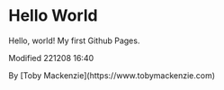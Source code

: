 Hello World
=======

Hello, world!  My first Github Pages.

Modified 221208 16:40

<footer>
	By [Toby Mackenzie](https://www.tobymackenzie.com)
</footer>
